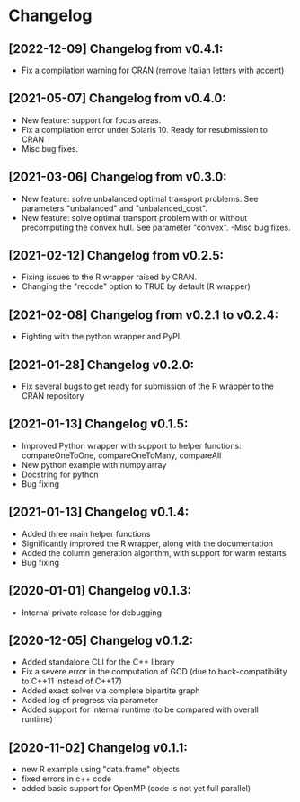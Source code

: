 # Changelog

## [2022-12-09] Changelog from v0.4.1:

- Fix a compilation warning for CRAN (remove Italian letters with accent)


## [2021-05-07] Changelog from v0.4.0:

- New feature: support for focus areas.
- Fix a compilation error under Solaris 10. Ready for resubmission to CRAN
- Misc bug fixes.


## [2021-03-06] Changelog from v0.3.0:

- New feature: solve unbalanced optimal transport problems. See parameters "unbalanced" and "unbalanced_cost".
- New feature: solve optimal transport problem with or without precomputing the convex hull. See parameter "convex".
-Misc bug fixes.


## [2021-02-12] Changelog from v0.2.5:

- Fixing issues to the R wrapper raised by CRAN.
- Changing the "recode" option to TRUE by default (R wrapper)


## [2021-02-08] Changelog from v0.2.1 to v0.2.4:

- Fighting with the python wrapper and PyPI.


## [2021-01-28] Changelog v0.2.0:

- Fix several bugs to get ready for submission of the R wrapper to the CRAN repository


## [2021-01-13] Changelog v0.1.5:

- Improved Python wrapper with support to helper functions: compareOneToOne, compareOneToMany, compareAll
- New python example with numpy.array
- Docstring for python
- Bug fixing


## [2021-01-13] Changelog v0.1.4:

- Added three main helper functions
- Significantly improved the R wrapper, along with the documentation
- Added the column generation algorithm, with support for warm restarts
- Bug fixing


## [2020-01-01] Changelog v0.1.3:

- Internal private release for debugging


## [2020-12-05] Changelog v0.1.2:

- Added standalone CLI for the C++ library
- Fix a severe error in the computation of GCD (due to back-compatibility to C++11 instead of C++17)
- Added exact solver via complete bipartite graph
- Added log of progress via parameter
- Added support for internal runtime (to be compared with overall runtime)


## [2020-11-02] Changelog v0.1.1:

- new R example using "data.frame" objects
- fixed errors in c++ code
- added basic support for OpenMP (code is not yet full parallel)
